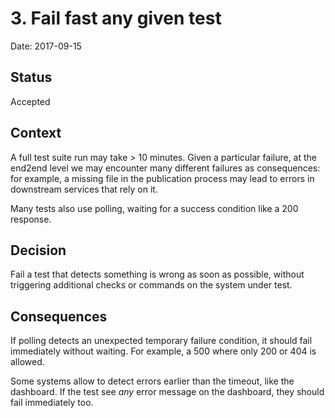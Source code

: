 # 3. Fail fast any given test

Date: 2017-09-15

## Status

Accepted

## Context

A full test suite run may take > 10 minutes. Given a particular failure, at the end2end level we may encounter many different failures as consequences: for example, a missing file in the publication process may lead to errors in downstream services that rely on it.

Many tests also use polling, waiting for a success condition like a 200 response.

## Decision

Fail a test that detects something is wrong as soon as possible, without triggering additional checks or commands on the system under test.

## Consequences

If polling detects an unexpected temporary failure condition, it should fail immediately without waiting. For example, a 500 where only 200 or 404 is allowed.

Some systems allow to detect errors earlier than the timeout, like the dashboard. If the test see *any* error message on the dashboard, they should fail immediately too.
